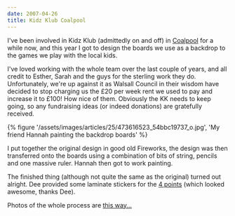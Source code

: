 ```yaml
---
date: 2007-04-26
title: Kidz Klub Coalpool
---
```

I've been involved in Kidz Klub (admittedly on and off) in [Coalpool](//en.wikipedia.org/wiki/Coalpool) for a while now, and this year I got to design the boards we use as a backdrop to the games we play with the local kids. 

I've loved working with the whole team over the last couple of years, and all credit to Esther, Sarah and the guys for the sterling work they do. Unfortunately, we're up against it as Walsall Council in their wisdom have decided to stop charging us the £20 per week rent we used to pay and increase it to £100! How nice of them. Obviously the KK needs to keep going, so any fundraising ideas (or indeed donations) are gratefully received. 

{% figure '/assets/images/articles/25/473616523_54bbc19737_o.jpg', 'My friend Hannah painting the backdrop boards' %}

I put together the original design in good old Fireworks, the design was then transferred onto the boards using a combination of bits of string, pencils and one massive ruler. Hannah then got to work painting.

The finished thing (although not quite the same as the original) turned out alright. Dee provided some laminate stickers for the [4 points](//www.the4points.com/) (which looked awesome, thanks Dee). 

Photos of the whole process are [this way...](//www.flickr.com/photos/roobottom/sets/72157600133942448/)